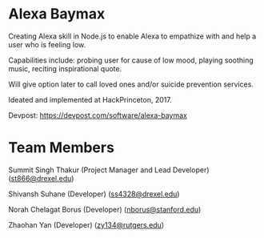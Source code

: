 # Alexa Baymax
Creating Alexa skill in Node.js to enable Alexa to empathize with and help a user who is feeling low.

Capabilities include: probing user for cause of low mood, playing soothing music, reciting inspirational quote.

Will give option later to call loved ones and/or suicide prevention services.

Ideated and implemented at HackPrinceton, 2017.

Devpost: https://devpost.com/software/alexa-baymax

# Team Members

Summit Singh Thakur (Project Manager and Lead Developer) (st866@drexel.edu)

Shivansh Suhane (Developer) (ss4328@drexel.edu)

Norah Chelagat Borus (Developer) (nborus@stanford.edu)

Zhaohan Yan (Developer) (zy134@rutgers.edu)
